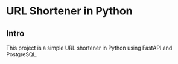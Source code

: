 # URL Shortener in Python

## Intro

This project is a simple URL shortener in Python using FastAPI and PostgreSQL.
